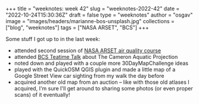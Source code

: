 
+++
title = "weeknotes: week 42"
slug = "weeknotes-2022-42"
date = "2022-10-24T15:30:36Z"
draft = false
type = "weeknotes"
author = "osgav"
image = "images/headers/marianne-bos-unsplash.jpg"
collections = ["blog", "weeknotes"]
tags = ["NASA ARSET", "BCS"]
+++

Some stuff I got up to in the last week:

<!--more-->

- attended second session of [NASA ARSET air quality course](https://appliedsciences.nasa.gov/join-mission/training/english/arset-accessing-and-analyzing-air-quality-data-geostationary)
- attended [BCS Teatime Talk](https://www.cartography.org.uk/teatime-talks) about The Cameron Aquatic Projection
- noted down and played with a couple more 30DayMapChallenge ideas
- played with the QuickOSM QGIS plugin and made a little map of a Google Street View car sighting from my walk the day before
- acquired another old map from an auction – like with those old atlases I acquired, I'm sure I'll get around to sharing some photos (or even proper scans) of it eventually!
